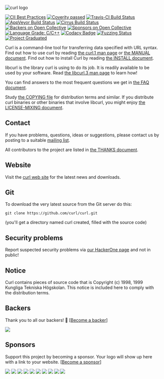 ![curl logo](https://curl.haxx.se/logo/curl-logo.svg)

[![CII Best Practices](https://bestpractices.coreinfrastructure.org/projects/63/badge)](https://bestpractices.coreinfrastructure.org/projects/63)
[![Coverity passed](https://scan.coverity.com/projects/curl/badge.svg)](https://scan.coverity.com/projects/curl)
[![Travis-CI Build Status](https://travis-ci.org/curl/curl.svg?branch=master)](https://travis-ci.org/curl/curl)
[![AppVeyor Build Status](https://ci.appveyor.com/api/projects/status/l1vv31029huhf4g4?svg=true)](https://ci.appveyor.com/project/curlorg/curl)
[![Cirrus Build Status](https://api.cirrus-ci.com/github/curl/curl.svg?branch=master)](https://cirrus-ci.com/github/curl/curl)
[![Backers on Open Collective](https://opencollective.com/curl/backers/badge.svg)](#backers)
[![Sponsors on Open Collective](https://opencollective.com/curl/sponsors/badge.svg)](#sponsors)
[![Language Grade: C/C++](https://img.shields.io/lgtm/grade/cpp/g/curl/curl.svg?logo=lgtm&logoWidth=18)](https://lgtm.com/projects/g/curl/curl/context:cpp)
[![Codacy Badge](https://api.codacy.com/project/badge/Grade/d11483a0cc5c4ebd9da4ff9f7cd56690)](https://www.codacy.com/app/curl/curl?utm_source=github.com&amp;utm_medium=referral&amp;utm_content=curl/curl&amp;utm_campaign=Badge_Grade)
[![Fuzzing Status](https://oss-fuzz-build-logs.storage.googleapis.com/badges/curl.svg)](https://bugs.chromium.org/p/oss-fuzz/issues/list?sort=-opened&can=1&q=proj:curl)
[![Project Graduated](https://docs.outscale.com/fr/userguide/_images/Project-Graduated-green.svg)](https://docs.outscale.com/en/userguide/Open-Source-Projects.html)

Curl is a command-line tool for transferring data specified with URL
syntax. Find out how to use curl by reading [the curl.1 man
page](https://curl.haxx.se/docs/manpage.html) or [the MANUAL
document](https://curl.haxx.se/docs/manual.html). Find out how to install Curl
by reading [the INSTALL document](https://curl.haxx.se/docs/install.html).

libcurl is the library curl is using to do its job. It is readily available to
be used by your software. Read [the libcurl.3 man
page](https://curl.haxx.se/libcurl/c/libcurl.html) to learn how!

You can find answers to the most frequent questions we get in [the FAQ
document](https://curl.haxx.se/docs/faq.html).

Study [the COPYING file](https://curl.haxx.se/docs/copyright.html) for
distribution terms and similar. If you distribute curl binaries or other
binaries that involve libcurl, you might enjoy [the LICENSE-MIXING
document](https://curl.haxx.se/legal/licmix.html).

## Contact

If you have problems, questions, ideas or suggestions, please contact us by
posting to a suitable [mailing list](https://curl.haxx.se/mail/).

All contributors to the project are listed in [the THANKS
document](https://curl.haxx.se/docs/thanks.html).

## Website

Visit the [curl web site](https://curl.haxx.se/) for the latest news and
downloads.

## Git

To download the very latest source from the Git server do this:

    git clone https://github.com/curl/curl.git

(you'll get a directory named curl created, filled with the source code)

## Security problems

Report suspected security problems via [our HackerOne
page](https://hackerone.com/curl) and not in public!

## Notice

Curl contains pieces of source code that is Copyright (c) 1998, 1999 Kungliga
Tekniska Högskolan. This notice is included here to comply with the
distribution terms.

## Backers

Thank you to all our backers! 🙏 [[Become a backer](https://opencollective.com/curl#backer)]

<a href="https://opencollective.com/curl#backers" target="_blank"><img src="https://opencollective.com/curl/backers.svg?width=890"></a>

## Sponsors

Support this project by becoming a sponsor. Your logo will show up here with a
link to your website. [[Become a
sponsor](https://opencollective.com/curl#sponsor)]

<a href="https://opencollective.com/curl/sponsor/0/website" target="_blank"><img src="https://opencollective.com/curl/sponsor/0/avatar.svg"></a>
<a href="https://opencollective.com/curl/sponsor/1/website" target="_blank"><img src="https://opencollective.com/curl/sponsor/1/avatar.svg"></a>
<a href="https://opencollective.com/curl/sponsor/2/website" target="_blank"><img src="https://opencollective.com/curl/sponsor/2/avatar.svg"></a>
<a href="https://opencollective.com/curl/sponsor/3/website" target="_blank"><img src="https://opencollective.com/curl/sponsor/3/avatar.svg"></a>
<a href="https://opencollective.com/curl/sponsor/4/website" target="_blank"><img src="https://opencollective.com/curl/sponsor/4/avatar.svg"></a>
<a href="https://opencollective.com/curl/sponsor/5/website" target="_blank"><img src="https://opencollective.com/curl/sponsor/5/avatar.svg"></a>
<a href="https://opencollective.com/curl/sponsor/6/website" target="_blank"><img src="https://opencollective.com/curl/sponsor/6/avatar.svg"></a>
<a href="https://opencollective.com/curl/sponsor/7/website" target="_blank"><img src="https://opencollective.com/curl/sponsor/7/avatar.svg"></a>
<a href="https://opencollective.com/curl/sponsor/8/website" target="_blank"><img src="https://opencollective.com/curl/sponsor/8/avatar.svg"></a>
<a href="https://opencollective.com/curl/sponsor/9/website" target="_blank"><img src="https://opencollective.com/curl/sponsor/9/avatar.svg"></a>
